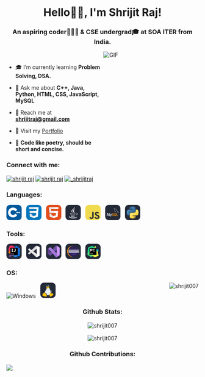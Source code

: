 <h1 align="center">Hello👋🏻, I'm Shrijit Raj!</h1>
<h3 align="center">An aspiring coder👨🏻‍💻 & CSE undergrad🎓 at SOA ITER from India.</h3>
&nbsp
<img align="right" src="https://media4.giphy.com/media/f3KwliaH4MLtli8z7D/200w.gif?cid=6c09b952jbflc3ky3bmjp9jcrafrbc0ygh74hial59qomv9t&ep=v1_gifs_search&rid=200w.gif&ct=g" alt="GIF" height=300 width=250/>

- 🎓 I’m currently learning **Problem Solving, DSA.**

- 💬 Ask me about **C++, Java, Python, HTML, CSS, JavaScript, MySQL**

- 📩 Reach me at **shrijitraj@gmail.com**

- 📄 Visit my  [Portfolio](https://shrijitraj.netlify.app)

- 🍁 **Code like poetry, should be short and concise.**

<h3 align="left">Connect with me:</h3>
<p align="left">
<a href="https://www.linkedin.com/in/shrijit-raj?utm_source=share&utm_campaign=share_via&utm_content=profile&utm_medium=ios_app" target="blank"><img align="center" src="https://user-images.githubusercontent.com/74038190/235294012-0a55e343-37ad-4b0f-924f-c8431d9d2483.gif" alt="shrijit raj" height="40" width="40" /></a>
<a href="https://fb.com/shrijit.raj.9" target="blank"><img align="center" src="https://user-images.githubusercontent.com/74038190/235294010-ec412ef5-e3da-4efa-b1d4-0ab4d4638755.gif" alt="shrijit raj" height="40" width="40" /></a>
<a href="https://instagram.com/_shrijitraj" target="blank"><img align="center" src="https://user-images.githubusercontent.com/74038190/235294013-a33e5c43-a01c-43f6-b44d-a406d8b4ab75.gif" alt="_shrijitraj" height="40" width="40" /></a>
</p>

<h3 align="left">Languages:</h3>
<p align="left"> <img src="https://github.com/tandpfun/skill-icons/blob/main/icons/CPP.svg" alt="cplusplus" width="40" height="40"/> &nbsp <img src="https://github.com/tandpfun/skill-icons/blob/main/icons/CSS.svg" alt="css3" width="40" height="40"/> &nbsp <img src="https://github.com/tandpfun/skill-icons/blob/main/icons/HTML.svg" alt="html5" width="40" height="40"/> &nbsp <img src="https://github.com/tandpfun/skill-icons/blob/main/icons/Java-Dark.svg" alt="java" width="40" height="40"/> &nbsp <img src="https://github.com/tandpfun/skill-icons/blob/main/icons/JavaScript.svg" alt="javascript" width="40" height="40"/> &nbsp <img src="https://github.com/tandpfun/skill-icons/blob/main/icons/MySQL-Dark.svg" alt="mysql" width="40" height="40"/> &nbsp <img src="https://github.com/tandpfun/skill-icons/blob/main/icons/Python-Dark.svg" alt="python" width="40" height="40"/> </p>

<h3 align="left">Tools:</h3>
<p align="left"> <img src="https://github.com/tandpfun/skill-icons/blob/main/icons/Idea-Dark.svg" alt="intelliJ" width="40" height="40" /> &nbsp  <img src="https://github.com/tandpfun/skill-icons/blob/main/icons/VSCode-Dark.svg" alt="VScode" width="40" height="40" />   &nbsp <img src="https://github.com/tandpfun/skill-icons/blob/main/icons/VisualStudio-Dark.svg" alt="VScode" width="40" height="40" /> &nbsp <img src="https://github.com/tandpfun/skill-icons/blob/main/icons/Eclipse-Dark.svg" alt="eclipse" width="40" height="40" /> &nbsp <img src="https://github.com/tandpfun/skill-icons/blob/main/icons/PyCharm-Dark.svg" alt="pyCharm" width="40" height="40" /></p>

<h3>OS:</h3>
<p align="left"><img src="https://github.com/tandpfun/skill-icons/blob/main/icons/Windows-Dark.svg" alt="Windows" width="40" height="40"/> &nbsp
<img src="https://github.com/tandpfun/skill-icons/blob/main/icons/Linux-Dark.svg" alt="Linux" width="40" height="40"/>
<img align="right" src="https://komarev.com/ghpvc/?username=shrijit007&label=Profile%20views&color=abd200&style=flat&abbreviated=true" alt="shrijit007"/></p>

<h3 align="center">Github Stats:</h3>
<p align="center"><img align="center" src="https://github-readme-stats.vercel.app/api?username=shrijit007&show_icons=true&theme=merko&locale=en" alt="shrijit007" /></p>
<p align="center"><img align="center" src="https://github-readme-streak-stats.herokuapp.com/?user=shrijit007&theme=merko" alt="shrijit007" /></p>

<p><h3 align="center">Github Contributions:</h3></p>
<img align="center" src="https://github-readme-activity-graph.vercel.app/graph?username=Shrijit007&bg_color=0d1117&color=4c8a62&line=abd200&point=c4c4c4&area=true&hide_border=true)](https://github.com/ashutosh00710/github-readme-activity-graph)"/>
